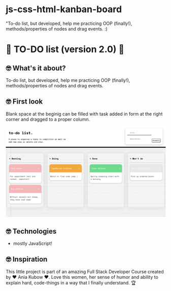 # js-css-html-kanban-board
"To-do list, but developed, help me practicing OOP (finally!), methods/properties of nodes and drag events. :)

# 🎫 TO-DO list (version 2.0) 🎫

## 🤓 What's it about?

To-do list, but developed, help me practicing OOP (finally!), methods/properties of nodes and drag events.

## 🤓 First look 
Blank space at the beginig can be filled with task added in form at the right corner and dragged to a proper column.

![first page](./img/screen_2.png)

## 🤓 Technologies

+ mostly JavaScript!

## 🤓 Inspiration
This little project is part of an amazing Full Stack Developer Course created by  ♥ Ania Kubow ♥. Love this women, her sense of humor and ability to explain hard, code-things in a way that I finally understand. 🏆
